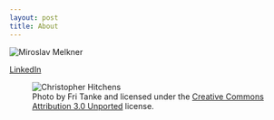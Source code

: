 ```yaml
---
layout: post
title: About
---
```


<img alt="Miroslav Melkner" src="https://media-exp1.licdn.com/dms/image/C4D03AQHOgDxj-rdpRg/profile-displayphoto-shrink_800_800/0/1518616425507?e=2147483647&v=beta&t=rwXRFhaqwDJyZ7dVknrPQ-jO7T-mAShjiwj8Ur3MlT8" />

<a href="https://sk.linkedin.com/in/miroslav-melkner-87637665">LinkedIn</a>

<figure>
  <img alt="Christopher Hitchens" src="https://upload.wikimedia.org/wikipedia/commons/6/63/Christopher_Hitchens_2008-04-24_001.jpg" />
  <figcaption>
    Photo by Fri Tanke and licensed under the <a href="https://creativecommons.org/licenses/by/3.0/deed.en">Creative Commons Attribution 3.0 Unported</a> license.
  </figcaption>
</figure>
